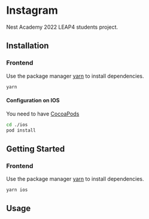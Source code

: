 # Instagram 

Nest Academy 2022 LEAP4 students project.

## Installation

### Frontend

Use the package manager [yarn](https://yarnpkg.com/getting-started) to install dependencies.

```bash
yarn
```

#### Configuration on IOS

You need to have [CocoaPods](https://guides.cocoapods.org/using/getting-started.html)

```bash
cd ./ios
pod install
```

## Getting Started

### Frontend

Use the package manager [yarn](https://yarnpkg.com/getting-started) to install dependencies.

```bash
yarn ios
```




## Usage

